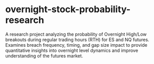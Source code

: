 # overnight-stock-probability-research
A research project analyzing the probability of Overnight High/Low breakouts during regular trading hours (RTH) for ES and NQ futures. Examines breach frequency, timing, and gap size impact to provide quantitative insights into overnight level dynamics and improve understanding of the futures market.
